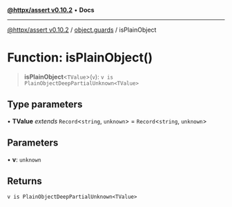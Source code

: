 [**@httpx/assert v0.10.2**](../../README.md) • **Docs**

***

[@httpx/assert v0.10.2](../../README.md) / [object.guards](../README.md) / isPlainObject

# Function: isPlainObject()

> **isPlainObject**\<`TValue`\>(`v`): `v is PlainObjectDeepPartialUnknown<TValue>`

## Type parameters

• **TValue** *extends* `Record`\<`string`, `unknown`\> = `Record`\<`string`, `unknown`\>

## Parameters

• **v**: `unknown`

## Returns

`v is PlainObjectDeepPartialUnknown<TValue>`
